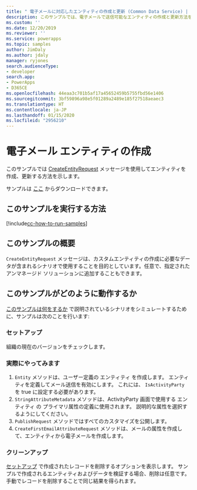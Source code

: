 ```yaml
---
title: " 電子メールに対応したエンティティの作成と更新 (Common Data Service) | Microsoft Docs"
description: このサンプルでは、電子メールで送信可能なエンティティの作成と更新方法を示します。
ms.custom: ''
ms.date: 12/20/2019
ms.reviewer: ''
ms.service: powerapps
ms.topic: samples
author: JimDaly
ms.author: jdaly
manager: ryjones
search.audienceType:
- developer
search.app:
- PowerApps
- D365CE
ms.openlocfilehash: 44eaa3c701b5af17a45652459b5755fbd56e1406
ms.sourcegitcommit: 3bf59896a98e5f01289a2489e185f27518aeaec3
ms.translationtype: HT
ms.contentlocale: ja-JP
ms.lasthandoff: 01/15/2020
ms.locfileid: "2956210"
---
```

# <a name="create-an-email-entity"></a>電子メール エンティティの作成

このサンプルでは [CreateEntityRequest](https://docs.microsoft.com/dotnet/api/microsoft.xrm.sdk.messages.createentityrequest?view=dynamics-general-ce-9) メッセージを使用してエンティティを作成、更新する方法を示します。

サンプルは [ここ](https://github.com/microsoft/PowerApps-Samples/tree/master/cds/orgsvc/C%23/CreateUpdateEmailableEntity) からダウンロードできます。

## <a name="how-to-run-this-sample"></a>このサンプルを実行する方法

[!include[cc-how-to-run-samples](../../includes/cc-how-to-run-samples.md)]

## <a name="what-this-sample-does"></a>このサンプルの概要

`CreateEntityRequest` メッセージは、カスタムエンティティの作成に必要なデータが含まれるシナリオで使用することを目的としています。任意で、指定されたアンマネージド ソリューションに追加することもできます。

## <a name="how-this-sample-works"></a>このサンプルがどのように動作するか

[このサンプルは何をするか](#what-this-sample-does) で説明されているシナリオをシミュレートするために、サンプルは次のことを行います:

### <a name="setup"></a>セットアップ

組織の現在のバージョンをチェックします。

### <a name="demonstrate"></a>実際にやってみます

1. `Entity` メソッドは、ユーザー定義の エンティティ を作成します。 エンティティを定義してメール送信を有効にします。 これには、 `IsActivityParty` を true に設定する必要があります。
2. `StringAttributeMetadata` メソッドは、ActivityParty 画面で使用する エンティティ の プライマリ属性の定義に使用されます。 説明的な属性を選択するようにしてください。
3. `PublishRequest` メソッドではすべてのカスタマイズを公開します。
4. `CreateFirstEmailAttributeRequest` メソッドは、メールの属性を作成して、エンティティから電子メールを作成します。

### <a name="clean-up"></a>クリーンアップ

[セットアップ](#setup) で作成されたレコードを削除するオプションを表示します。 サンプルで作成されるエンティティおよびデータを検証する場合、削除は任意です。 手動でレコードを削除することで同じ結果を得られます。

